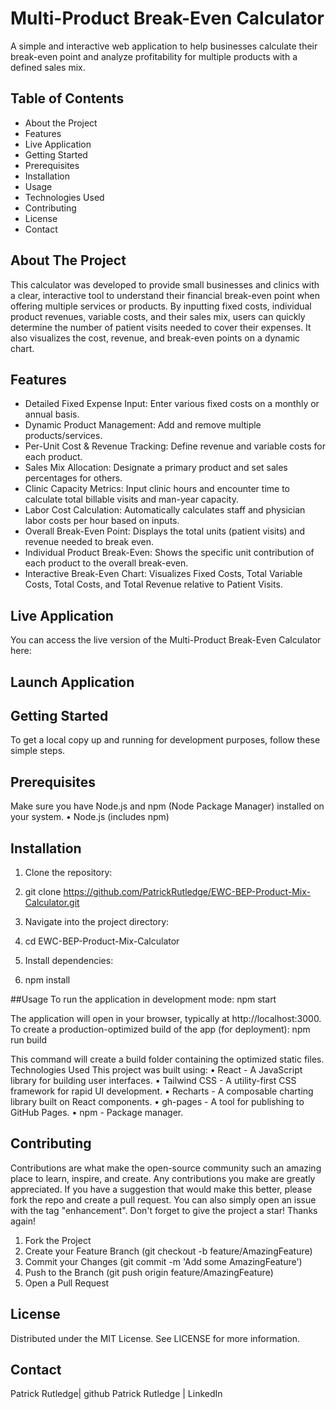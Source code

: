# Multi-Product Break-Even Calculator
A simple and interactive web application to help businesses calculate their break-even point and analyze profitability for multiple products with a defined sales mix.
## Table of Contents
  - About the Project
  - Features
  - Live Application
  - Getting Started
  - Prerequisites
  - Installation
  - Usage
  - Technologies Used
  - Contributing
  - License
  - Contact
## About The Project
This calculator was developed to provide small businesses and clinics with a clear, interactive tool to understand their financial break-even point when offering multiple services or products. By inputting fixed costs, individual product revenues, variable costs, and their sales mix, users can quickly determine the number of patient visits needed to cover their expenses. It also visualizes the cost, revenue, and break-even points on a dynamic chart.
## Features
  - Detailed Fixed Expense Input: Enter various fixed costs on a monthly or annual basis.
  - Dynamic Product Management: Add and remove multiple products/services.
  - Per-Unit Cost & Revenue Tracking: Define revenue and variable costs for each product.
  - Sales Mix Allocation: Designate a primary product and set sales percentages for others.
  - Clinic Capacity Metrics: Input clinic hours and encounter time to calculate total billable visits and man-year capacity.
  - Labor Cost Calculation: Automatically calculates staff and physician labor costs per hour based on inputs.
  - Overall Break-Even Point: Displays the total units (patient visits) and revenue needed to break even.
  - Individual Product Break-Even: Shows the specific unit contribution of each product to the overall break-even.
  - Interactive Break-Even Chart: Visualizes Fixed Costs, Total Variable Costs, Total Costs, and Total Revenue relative to Patient Visits.
## Live Application
You can access the live version of the Multi-Product Break-Even Calculator here:
## Launch Application
## Getting Started
To get a local copy up and running for development purposes, follow these simple steps.
## Prerequisites
Make sure you have Node.js and npm (Node Package Manager) installed on your system.
•	Node.js (includes npm)
## Installation
1.	Clone the repository:
2.	git clone https://github.com/PatrickRutledge/EWC-BEP-Product-Mix-Calculator.git

3.	Navigate into the project directory:
4.	cd EWC-BEP-Product-Mix-Calculator

5.	Install dependencies:
6.	npm install

##Usage
To run the application in development mode:
npm start

The application will open in your browser, typically at http://localhost:3000.
To create a production-optimized build of the app (for deployment):
npm run build

This command will create a build folder containing the optimized static files.
Technologies Used
This project was built using:
•	React - A JavaScript library for building user interfaces.
•	Tailwind CSS - A utility-first CSS framework for rapid UI development.
•	Recharts - A composable charting library built on React components.
•	gh-pages - A tool for publishing to GitHub Pages.
•	npm - Package manager.
## Contributing
Contributions are what make the open-source community such an amazing place to learn, inspire, and create. Any contributions you make are greatly appreciated.
If you have a suggestion that would make this better, please fork the repo and create a pull request. You can also simply open an issue with the tag "enhancement".
Don't forget to give the project a star! Thanks again!
1.	Fork the Project
2.	Create your Feature Branch (git checkout -b feature/AmazingFeature)
3.	Commit your Changes (git commit -m 'Add some AmazingFeature')
4.	Push to the Branch (git push origin feature/AmazingFeature)
5.	Open a Pull Request
## License
Distributed under the MIT License. See LICENSE for more information.

## Contact

Patrick Rutledge| github
 Patrick Rutledge | LinkedIn

